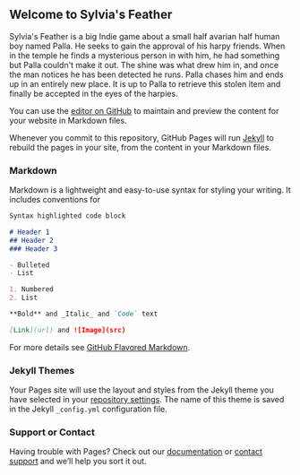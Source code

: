 ## Welcome to Sylvia's Feather
Sylvia's Feather is a big Indie game about a small half avarian half human boy named Palla. He seeks to gain the approval of his harpy friends. When in the temple he finds a mysterious person in with him, he had something but Palla couldn't make it out. The shine was what drew him in, and once the man notices he has been detected he runs. Palla chases him and ends up in an entirely new place. It is up to Palla to retrieve this stolen item and finally be accepted in the eyes of the harpies.


You can use the [editor on GitHub](https://github.com/Rabies-Cat-Studios/Sylvia-s-Feather/edit/master/README.md) to maintain and preview the content for your website in Markdown files.

Whenever you commit to this repository, GitHub Pages will run [Jekyll](https://jekyllrb.com/) to rebuild the pages in your site, from the content in your Markdown files.

### Markdown

Markdown is a lightweight and easy-to-use syntax for styling your writing. It includes conventions for

```markdown
Syntax highlighted code block

# Header 1
## Header 2
### Header 3

- Bulleted
- List

1. Numbered
2. List

**Bold** and _Italic_ and `Code` text

[Link](url) and ![Image](src)
```

For more details see [GitHub Flavored Markdown](https://guides.github.com/features/mastering-markdown/).

### Jekyll Themes

Your Pages site will use the layout and styles from the Jekyll theme you have selected in your [repository settings](https://github.com/Rabies-Cat-Studios/Sylvia-s-Feather/settings). The name of this theme is saved in the Jekyll `_config.yml` configuration file.

### Support or Contact

Having trouble with Pages? Check out our [documentation](https://help.github.com/categories/github-pages-basics/) or [contact support](https://github.com/contact) and we’ll help you sort it out.
